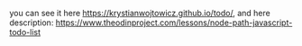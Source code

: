 

you can see it here https://krystianwojtowicz.github.io/todo/,
and here description: https://www.theodinproject.com/lessons/node-path-javascript-todo-list


